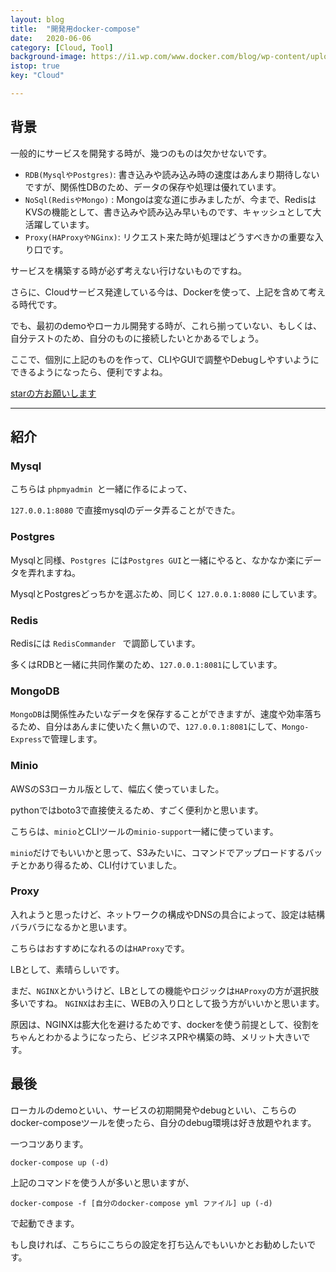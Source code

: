 ```yaml
---
layout: blog
title:  "開発用docker-compose"
date:   2020-06-06
category: [Cloud, Tool]
background-image: https://i1.wp.com/www.docker.com/blog/wp-content/uploads/2020/02/Compose.png?ssl=1
istop: true
key: "Cloud"

---
```



## 背景

一般的にサービスを開発する時が、幾つのものは欠かせないです。

- `RDB(MysqlやPostgres)`: 書き込みや読み込み時の速度はあんまり期待しないですが、関係性DBのため、データの保存や処理は優れています。
- `NoSql(RedisやMongo)` : Mongoは変な道に歩みましたが、今まで、RedisはKVSの機能として、書き込みや読み込み早いものです、キャッシュとして大活躍しています。
- `Proxy(HAProxyやNGinx)`: リクエスト来た時が処理はどうすべきかの重要な入り口です。

サービスを構築する時が必ず考えない行けないものですね。

さらに、Cloudサービス発達している今は、Dockerを使って、上記を含めて考える時代です。

でも、最初のdemoやローカル開発する時が、これら揃っていない、もしくは、自分テストのため、自分のものに接続したいとかあるでしょう。

ここで、個別に上記のものを作って、CLIやGUIで調整やDebugしやすいようにできるようになったら、便利ですよね。

[starの方お願いします](https://github.com/zamberform/dev-tools-with-docker)

---

## 紹介

### Mysql

こちらは `phpmyadmin `と一緒に作るによって、

`127.0.0.1:8080` で直接mysqlのデータ弄ることができた。

### Postgres

Mysqlと同様、`Postgres `には`Postgres GUI`と一緒にやると、なかなか楽にデータを弄れますね。

MysqlとPostgresどっちかを選ぶため、同じく `127.0.0.1:8080` にしています。

### Redis

Redisには `RedisCommander ` で調節しています。

多くはRDBと一緒に共同作業のため、`127.0.0.1:8081`にしています。 

### MongoDB

`MongoDB`は関係性みたいなデータを保存することができますが、速度や効率落ちるため、自分はあんまに使いたく無いので、`127.0.0.1:8081`にして、`Mongo-Express`で管理します。

### Minio

AWSのS3ローカル版として、幅広く使っていました。

pythonではboto3で直接使えるため、すごく便利かと思います。

こちらは、`minio`とCLIツールの`minio-support`一緒に使っています。

`minio`だけでもいいかと思って、S3みたいに、コマンドでアップロードするバッチとかあり得るため、CLI付けていました。

### Proxy

入れようと思ったけど、ネットワークの構成やDNSの具合によって、設定は結構バラバラになるかと思います。

こちらはおすすめになれるのは`HAProxy`です。

LBとして、素晴らしいです。

まだ、`NGINX`とかいうけど、LBとしての機能やロジックは`HAProxy`の方が選択肢多いですね。
`NGINX`はお主に、WEBの入り口として扱う方がいいかと思います。

原因は、NGINXは膨大化を避けるためです、dockerを使う前提として、役割をちゃんとわかるようになったら、ビジネスPRや構築の時、メリット大きいです。

## 最後

ローカルのdemoといい、サービスの初期開発やdebugといい、こちらのdocker-composeツールを使ったら、自分のdebug環境は好き放題やれます。

一つコツあります。

```
docker-compose up (-d)
```

上記のコマンドを使う人が多いと思いますが、

```
docker-compose -f [自分のdocker-compose yml ファイル] up (-d)
```

で起動できます。

もし良ければ、こちらにこちらの設定を打ち込んでもいいかとお勧めしたいです。